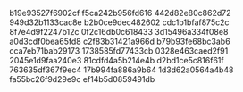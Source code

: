 b19e93527f6902cf
f5ca242b956fd616
442d82e80c862d72
949d32b1133cac8e
b2b0ce9dec482602
cdc1b1bfaf875c2c
8f7e4d9f2247b12c
0f2c16db0c618433
3d15496a334f08e8
a0d3cdf0bea65fd8
c2f83b31421a966d
b79b93fe68bc3ab6
cca7eb71bab29173
1738585fd77433cb
0328e463caed2f91
2045e1d9faa240e3
81cdfd4a5b214e4b
d2bd1ce5c816f61f
763635df367f9ec4
17b994fa886a9b64
1d3d62a0564a4b48
fa55bc26f9d29e9c
ef14b5d0859491db
